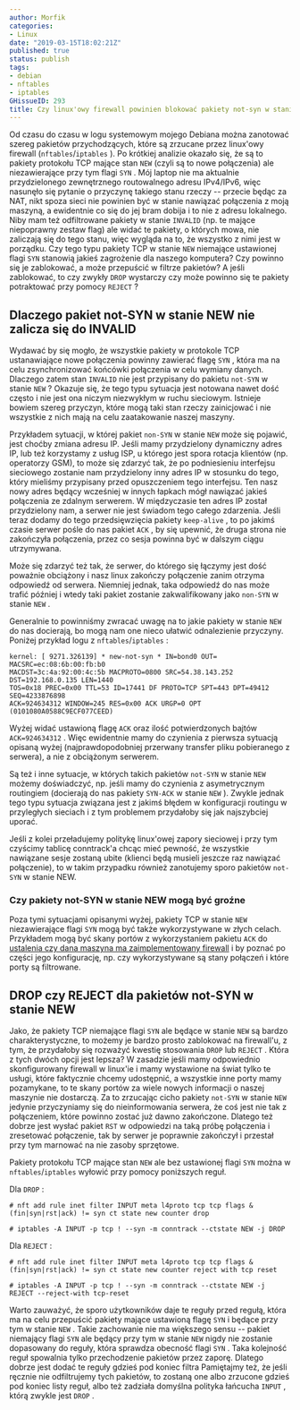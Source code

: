 ```yaml
---
author: Morfik
categories:
- Linux
date: "2019-03-15T18:02:21Z"
published: true
status: publish
tags:
- debian
- nftables
- iptables
GHissueID: 293
title: Czy linux'owy firewall powinien blokować pakiety not-syn w stanie NEW
---
```


Od czasu do czasu w logu systemowym mojego Debiana można zanotować szereg pakietów przychodzących,
które są zrzucane przez linux'owy firewall (`nftables`/`iptables` ). Po krótkiej analizie okazało
się, że są to pakiety protokołu TCP mające stan `NEW` (czyli są to nowe połączenia) ale
niezawierające przy tym flagi `SYN` . Mój laptop nie ma aktualnie przydzielonego zewnętrznego
routowalnego adresu IPv4/IPv6, więc nasunęło się pytanie o przyczynę takiego stanu
rzeczy -- przecie będąc za NAT, nikt spoza sieci nie powinien być w stanie nawiązać połączenia z
moją maszyną, a ewidentnie co się do jej bram dobija i to nie z adresu lokalnego. Niby mam też
odfiltrowane pakiety w stanie `INVALID` (np. te mające niepoprawny zestaw flag) ale widać te
pakiety, o których mowa, nie zaliczają się do tego stanu, więc wygląda na to, że wszystko z nimi
jest w porządku. Czy tego typu pakiety TCP w stanie `NEW` niemające ustawionej flagi `SYN`
stanowią jakieś zagrożenie dla naszego komputera? Czy powinno się je zablokować, a może przepuścić
w filtrze pakietów? A jeśli zablokować, to czy zwykły `DROP` wystarczy czy może powinno się te
pakiety potraktować przy pomocy `REJECT` ?

<!--more-->
## Dlaczego pakiet not-SYN w stanie NEW nie zalicza się do INVALID

Wydawać by się mogło, że wszystkie pakiety w protokole TCP ustanawiające nowe połączenia powinny
zawierać flagę `SYN` , która ma na celu zsynchronizować końcówki połączenia w celu wymiany danych.
Dlaczego zatem stan `INVALID` nie jest przypisany do pakietu `not-SYN` w stanie `NEW` ? Okazuje
się, że tego typu sytuacja jest notowana nawet dość często i nie jest ona niczym niezwykłym w ruchu
sieciowym. Istnieje bowiem szereg przyczyn, które mogą taki stan rzeczy zainicjować i nie wszystkie
z nich mają na celu zaatakowanie naszej maszyny.

Przykładem sytuacji, w której pakiet `non-SYN` w stanie `NEW` może się pojawić, jest choćby zmiana
adresu IP. Jeśli mamy przydzielony dynamiczny adres IP, lub też korzystamy z usług ISP, u którego
jest spora rotacja klientów (np. operatorzy GSM), to może się zdarzyć tak, że po podniesieniu
interfejsu sieciowego zostanie nam przydzielony inny adres IP w stosunku do tego, który mieliśmy
przypisany przed opuszczeniem tego interfejsu. Ten nasz nowy adres będący wcześniej w innych
łapkach mógł nawiązać jakieś połączenia ze zdalnym serwerem. W międzyczasie ten adres IP został
przydzielony nam, a serwer nie jest świadom tego całego zdarzenia. Jeśli teraz dodamy do tego
przedsięwzięcia pakiety `keep-alive` , to po jakimś czasie serwer pośle do nas pakiet `ACK` , by
się upewnić, że druga strona nie zakończyła połączenia, przez co sesja powinna być w dalszym ciągu
utrzymywana.

Może się zdarzyć też tak, że serwer, do którego się łączymy jest dość poważnie obciążony i nasz
linux zakończy połączenie zanim otrzyma odpowiedź od serwera. Niemniej jednak, taka odpowiedź do
nas może trafić później i wtedy taki pakiet zostanie zakwalifikowany jako `non-SYN` w stanie `NEW` .

Generalnie to powinniśmy zwracać uwagę na to jakie pakiety w stanie `NEW` do nas docierają, bo mogą
nam one nieco ułatwić odnalezienie przyczyny. Poniżej przykład logu z `nftables`/`iptables` :

    kernel: [ 9271.326139] * new-not-syn * IN=bond0 OUT= MACSRC=ec:08:6b:00:fb:b0
    MACDST=3c:4a:92:00:4c:5b MACPROTO=0800 SRC=54.38.143.252 DST=192.168.0.135 LEN=1440
    TOS=0x18 PREC=0x00 TTL=53 ID=17441 DF PROTO=TCP SPT=443 DPT=49412 SEQ=4233876898
    ACK=924634312 WINDOW=245 RES=0x00 ACK URGP=0 OPT (0101080A0588C9ECF077CEED)

Wyżej widać ustawioną flagę `ACK` oraz ilość potwierdzonych bajtów `ACK=924634312` . Więc
ewidentnie mamy do czynienia z pierwsza sytuacją opisaną wyżej (najprawdopodobniej przerwany
transfer pliku pobieranego z serwera), a nie z obciążonym serwerem.

Są też i inne sytuacje, w których takich pakietów `not-SYN` w stanie `NEW` możemy doświadczyć, np.
jeśli mamy do czynienia z asymetrycznym routingiem (docierają do nas pakiety `SYN-ACK` w stanie
`NEW` ). Zwykle jednak tego typu sytuacja związana jest z jakimś błędem w konfiguracji routingu w
przyległych sieciach i z tym problemem przydałoby się jak najszybciej uporać.

Jeśli z kolei przeładujemy politykę linux'owej zapory sieciowej i przy tym czyścimy tablicę
conntrack'a chcąc mieć pewność, że wszystkie nawiązane sesje zostaną ubite (klienci będą musieli
jeszcze raz nawiązać połączenie), to w takim przypadku również zanotujemy sporo pakietów `not-SYN`
w stanie NEW.

### Czy pakiety not-SYN w stanie NEW mogą być groźne

Poza tymi sytuacjami opisanymi wyżej, pakiety TCP w stanie `NEW` niezawierające flagi `SYN` mogą
być także wykorzystywane w złych celach. Przykładem mogą być skany portów z wykorzystaniem pakietu
`ACK` do [ustalenia czy dana maszyna ma zaimplementowany firewall](https://nmap.org/man/pl/man-port-scanning-techniques.html)
i by poznać po części jego konfigurację, np. czy wykorzystywane są stany połączeń i które porty są
filtrowane.

## DROP czy REJECT dla pakietów not-SYN w stanie NEW

Jako, że pakiety TCP niemające flagi `SYN` ale będące w stanie `NEW` są bardzo charakterystyczne,
to możemy je bardzo prosto zablokować na firewall'u, z tym, że przydałoby się rozważyć kwestię
stosowania `DROP` lub `REJECT` . Która z tych dwóch opcji jest lepsza? W zasadzie jeśli mamy
odpowiednio skonfigurowany firewall w linux'ie i mamy wystawione na świat tylko te usługi, które
faktycznie chcemy udostępnić, a wszystkie inne porty mamy pozamykane, to te skany portów za wiele
nowych informacji o naszej maszynie nie dostarczą. Za to zrzucając cicho pakiety `not-SYN` w stanie
`NEW` jedynie przyczyniamy się do nieinformowania serwera, że coś jest nie tak z połączeniem, które
powinno zostać już dawno zakończone. Dlatego też dobrze jest wysłać pakiet `RST` w odpowiedzi na
taką próbę połączenia i zresetować połączenie, tak by serwer je poprawnie zakończył i przestał przy
tym marnować na nie zasoby sprzętowe.

Pakiety protokołu TCP mające stan `NEW` ale bez ustawionej flagi `SYN` można w
`nftables`/`iptables` wyłowić przy pomocy poniższych reguł.

Dla `DROP` :

    # nft add rule inet filter INPUT meta l4proto tcp tcp flags & (fin|syn|rst|ack) != syn ct state new counter drop

    # iptables -A INPUT -p tcp ! --syn -m conntrack --ctstate NEW -j DROP

Dla `REJECT` :

    # nft add rule inet filter INPUT meta l4proto tcp tcp flags & (fin|syn|rst|ack) != syn ct state new counter reject with tcp reset

    # iptables -A INPUT -p tcp ! --syn -m conntrack --ctstate NEW -j REJECT --reject-with tcp-reset

Warto zauważyć, że sporo użytkowników daje te reguły przed regułą, która ma na celu przepuścić
pakiety mające ustawioną flagę `SYN` i będące przy tym w stanie `NEW` . Takie zachowanie nie ma
większego sensu -- pakiet niemający flagi `SYN` ale będący przy tym w stanie `NEW` nigdy nie
zostanie dopasowany do reguły, która sprawdza obecność flagi `SYN` . Taka kolejność reguł spowalnia
tylko przechodzenie pakietów przez zaporę. Dlatego dobrze jest dodać te reguły gdzieś pod koniec
filtra Pamiętajmy też, że jeśli ręcznie nie odfiltrujemy tych pakietów, to zostaną one albo
zrzucone gdzieś pod koniec listy reguł, albo też zadziała domyślna polityka łańcucha `INPUT` ,
którą zwykle jest `DROP` .

